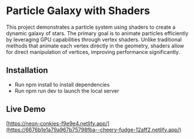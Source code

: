 # Particle Galaxy with Shaders


This project demonstrates a particle system using shaders to create a dynamic galaxy of stars. The primary goal is to animate particles efficiently by leveraging GPU capabilities through vertex shaders. Unlike traditional methods that animate each vertex directly in the geometry, shaders allow for direct manipulation of vertices, improving performance significantly.

## Installation

- Run npm install to install dependencies
- Run npm run dev to launch the local server

## Live Demo

[https://neon-conkies-f9e9e4.netlify.app/](https://6676b1e1a79a967b75798fba--cheery-fudge-12aff2.netlify.app/)
